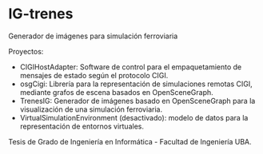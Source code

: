 # IG-trenes
Generador de imágenes para simulación ferroviaria

Proyectos:
- CIGIHostAdapter: Software de control para el empaquetamiento de mensajes de estado según el protocolo CIGI.
- osgCigi: Librería para la representación de simulaciones remotas CIGI, mediante grafos de escena basados en OpenSceneGraph.
- TrenesIG: Generador de imágenes basado en OpenSceneGraph para la visualización de una simulación ferroviaria.
- VirtualSimulationEnvironment (desactivado): modelo de datos para la representación de entornos virtuales.

Tesis de Grado de Ingeniería en Informática - Facultad de Ingeniería UBA.

